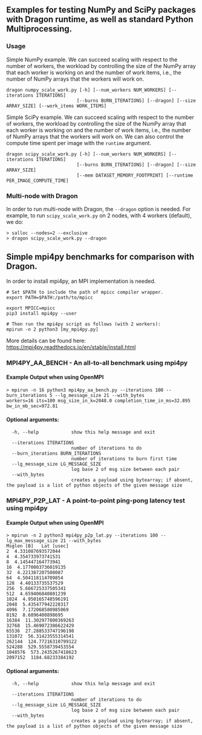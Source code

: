 ## Examples for testing NumPy and SciPy packages with Dragon runtime, as well as standard Python Multiprocessing.

### Usage

Simple NumPy example. We can succeed scaling with respect to the number of workers, the workload by
controlling the size of the NumPy array that each worker is working on and the number of work items, i.e., the
number of NumPy arrays that the workers will work on.

```
dragon numpy_scale_work.py [-h] [--num_workers NUM_WORKERS] [--iterations ITERATIONS]
                          [--burns BURN_ITERATIONS] [--dragon] [--size ARRAY_SIZE] [--work_items WORK_ITEMS]
```

Simple SciPy example. We can succeed scaling with respect to the number of workers, the workload by controlling the size of the NumPy array that each worker is working on and the number of work items, i.e., the number of NumPy arrays that the workers will work on. We can also control the compute time spent per image with the `runtime` argument.
```
dragon scipy_scale_work.py [-h] [--num_workers NUM_WORKERS] [--iterations ITERATIONS]
                          [--burns BURN_ITERATIONS] [--dragon] [--size ARRAY_SIZE]
                          [--mem DATASET_MEMORY_FOOTPRINT] [--runtime PER_IMAGE_COMPUTE_TIME]
```

### Multi-node with Dragon

In order to run multi-node with Dragon, the `--dragon` option is needed. For example, to run `scipy_scale_work.py` on 2 nodes, with 4 workers (default), we do:
```
> salloc --nodes=2 --exclusive
> dragon scipy_scale_work.py --dragon
```

## Simple mpi4py benchmarks for comparison with Dragon.

In order to install mpi4py, an MPI implementation is needed.

```
# Set $PATH to include the path of mpicc compiler wrapper.
export PATH=$PATH:/path/to/mpicc

export MPICC=mpicc
pip3 install mpi4py --user

# Then run the mpi4py script as follows (with 2 workers):
mpirun -n 2 python3 [my_mpi4py.py]
```

More details can be found here: https://mpi4py.readthedocs.io/en/stable/install.html


### MPI4PY_AA_BENCH - An all-to-all benchmark using mpi4py

#### Example Output when using OpenMPI
```
> mpirun -n 16 python3 mpi4py_aa_bench.py --iterations 100 --burn_iterations 5 --lg_message_size 21 --with_bytes
workers=16 its=100 msg_size_in_k=2048.0 completion_time_in_ms=32.895 bw_in_mb_sec=972.81
```


#### Optional arguments:
```
  -h, --help            show this help message and exit

  --iterations ITERATIONS
                        number of iterations to do
  --burn_iterations BURN_ITERATIONS
                        number of iterations to burn first time
  --lg_message_size LG_MESSAGE_SIZE
                        log base 2 of msg size between each pair
  --with_bytes
                        creates a payload using bytearray; if absent, the payload is a list of python objects of the given message size
```



### MPI4PY_P2P_LAT - A point-to-point ping-pong latency test using mpi4py

#### Example Output when using OpenMPI
```
> mpirun -n 2 python3 mpi4py_p2p_lat.py --iterations 100 --lg_max_message_size 21 --with_bytes
Msglen [B]   Lat [usec]
2  4.331087693572044
4  4.354733973741531
8  4.145447164773941
16  4.1770003736019135
32  4.221387207508087
64  4.504118114709854
128  4.40133735537529
256  5.666725337505341
512  4.659406840801239
1024  4.950165748596191
2048  5.435477942228317
4096  7.172068580985069
8192  8.6896400898695
16384  11.302977800369263
32768  15.469072386622429
65536  27.288533747196198
131072  56.31423555314541
262144  124.77216310799122
524288  529.5558739453554
1048576  573.2435267418623
2097152  1184.68233384192
```

#### Optional arguments:
```
  -h, --help            show this help message and exit

  --iterations ITERATIONS
                        number of iterations to do
  --lg_message_size LG_MESSAGE_SIZE
                        log base 2 of msg size between each pair
  --with_bytes
                        creates a payload using bytearray; if absent, the payload is a list of python objects of the given message size
```
